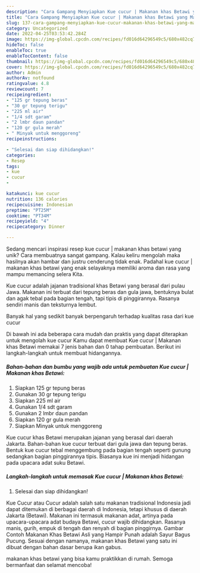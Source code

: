 ```yaml
---
description: "Cara Gampang Menyiapkan Kue cucur | Makanan khas Betawi yang Mantap"
title: "Cara Gampang Menyiapkan Kue cucur | Makanan khas Betawi yang Mantap"
slug: 137-cara-gampang-menyiapkan-kue-cucur-makanan-khas-betawi-yang-mantap
category: Uncategorized
date: 2022-04-25T03:53:42.284Z
image: https://img-global.cpcdn.com/recipes/fd016d64296549c5/680x482cq70/kue-cucur-makanan-khas-betawi-foto-resep-utama.jpg
hideToc: false
enableToc: true
enableTocContent: false
thumbnail: https://img-global.cpcdn.com/recipes/fd016d64296549c5/680x482cq70/kue-cucur-makanan-khas-betawi-foto-resep-utama.jpg
cover: https://img-global.cpcdn.com/recipes/fd016d64296549c5/680x482cq70/kue-cucur-makanan-khas-betawi-foto-resep-utama.jpg
author: Admin
authorAv: notfound
ratingvalue: 4.8
reviewcount: 7
recipeingredient:
- "125 gr tepung beras"
- "30 gr tepung terigu"
- "225 ml air"
- "1/4 sdt garam"
- "2 lmbr daun pandan"
- "120 gr gula merah"
- " Minyak untuk menggoreng"
recipeinstructions:

- "Selesai dan siap dihidangkan!"
categories:
- Resep
tags:
- kue
- cucur
- 

katakunci: kue cucur  
nutrition: 136 calories
recipecuisine: Indonesian
preptime: "PT25M"
cooktime: "PT34M"
recipeyield: "4"
recipecategory: Dinner

---
```





Sedang mencari inspirasi resep kue cucur | makanan khas betawi yang unik? Cara membuatnya sangat gampang. Kalau keliru mengolah maka hasilnya akan hambar dan justru cenderung tidak enak. Padahal kue cucur | makanan khas betawi yang enak selayaknya memiliki aroma dan rasa yang mampu memancing selera Kita.





Kue cucur adalah jajanan tradisional khas Betawi yang berasal dari pulau Jawa. Makanan ini terbuat dari tepung beras dan gula jawa, bentuknya bulat dan agak tebal pada bagian tengah, tapi tipis di pinggirannya. Rasanya sendiri manis dan teksturnya lembut.

Banyak hal yang sedikit banyak berpengaruh terhadap kualitas rasa dari kue cucur 





Di bawah ini ada beberapa cara mudah dan praktis yang dapat diterapkan untuk mengolah kue cucur  Kamu dapat membuat Kue cucur | Makanan khas Betawi memakai 7 jenis bahan dan 0 tahap pembuatan. Berikut ini langkah-langkah untuk membuat hidangannya.

<!--inarticleads1-->

##### Bahan-bahan dan bumbu yang wajib ada untuk pembuatan Kue cucur | Makanan khas Betawi:

1. Siapkan 125 gr tepung beras
1. Gunakan 30 gr tepung terigu
1. Siapkan 225 ml air
1. Gunakan 1/4 sdt garam
1. Gunakan 2 lmbr daun pandan
1. Siapkan 120 gr gula merah
1. Siapkan  Minyak untuk menggoreng


Kue cucur khas Betawi merupakan jajanan yang berasal dari daerah Jakarta. Bahan-bahan kue cucur terbuat dari gula jawa dan tepung beras. Bentuk kue cucur tebal menggembung pada bagian tengah seperti gunung sedangkan bagian pinggirannya tipis. Biasanya kue ini menjadi hidangan pada upacara adat suku Betawi. 

<!--inarticleads2-->

##### Langkah-langkah untuk memasak Kue cucur | Makanan khas Betawi:


1. Selesai dan siap dihidangkan!

Kue Cucur atau Cucur adalah salah satu makanan tradisional Indonesia jadi dapat ditemukan di berbagai daerah di Indonesia, tetapi khusus di daerah Jakarta (Betawi). Makanan ini termasuk makanan adat, artinya pada upacara-upacara adat budaya Betawi, cucur wajib dihidangkan. Rasanya manis, gurih, empuk di tengah dan renyah di bagian pinggirnya. Gambar Contoh Makanan Khas Betawi Asli yang Hampir Punah adalah Sayur Bagus Pucung. Sesuai dengan namanya, makanan khas Betawi yang satu ini dibuat dengan bahan dasar berupa ikan gabus. 

 makanan khas betawi yang bisa kamu praktikkan di rumah. Semoga bermanfaat dan selamat mencoba!
